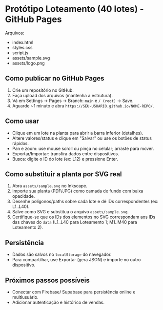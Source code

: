 # Protótipo Loteamento (40 lotes) - GitHub Pages

Arquivos:
- index.html
- styles.css
- script.js
- assets/sample.svg
- assets/logo.png

## Como publicar no GitHub Pages
1. Crie um repositório no GitHub.
2. Faça upload dos arquivos (mantenha a estrutura).
3. Vá em Settings → Pages → Branch: `main` e `/ (root)` → Save.
4. Aguarde ~1 minuto e abra `https://SEU-USUARIO.github.io/NOME-REPO/`.

## Como usar
- Clique em um lote na planta para abrir a barra inferior (detalhes).
- Altere valores/status e clique em "Salvar" ou use os botões de status rápidos.
- Pan e zoom: use mouse scroll ou pinça no celular; arraste para mover.
- Exportar/Importar: transfira dados entre dispositivos.
- Busca: digite o ID do lote (ex: L12) e pressione Enter.

## Como substituir a planta por SVG real
1. Abra `assets/sample.svg` no Inkscape.
2. Importe sua planta (PDF/JPG) como camada de fundo com baixa opacidade.
3. Desenhe polígonos/paths sobre cada lote e dê IDs correspondentes (ex: L1..L40).
4. Salve como SVG e substitua o arquivo `assets/sample.svg`.
5. Certifique-se que os IDs dos elementos no SVG correspondam aos IDs das chaves do `data` (L1..L40 para Loteamento 1; M1..M40 para Loteamento 2).

## Persistência
- Dados são salvos no `localStorage` do navegador.
- Para compartilhar, use Exportar (gera JSON) e importe no outro dispositivo.

## Próximos passos possíveis
- Conectar com Firebase/ Supabase para persistência online e multiusuário.
- Adicionar autenticação e histórico de vendas.
